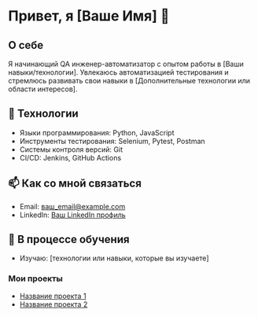 # Привет, я [Ваше Имя] 👋

## О себе
Я начинающий QA инженер-автоматизатор с опытом работы в [Ваши навыки/технологии]. Увлекаюсь автоматизацией тестирования и стремлюсь развивать свои навыки в [Дополнительные технологии или области интересов].

## 🔧 Технологии
- Языки программирования: Python, JavaScript
- Инструменты тестирования: Selenium, Pytest, Postman
- Системы контроля версий: Git
- CI/CD: Jenkins, GitHub Actions

## 📫 Как со мной связаться
- Email: [ваш_email@example.com](mailto:ваш_email@example.com)
- LinkedIn: [Ваш LinkedIn профиль](https://www.linkedin.com/in/ваш_профиль)

## 🌱 В процессе обучения
- Изучаю: [технологии или навыки, которые вы изучаете]

### Мои проекты
- [Название проекта 1](ссылка_на_проект_1)
- [Название проекта 2](ссылка_на_проект_2)
